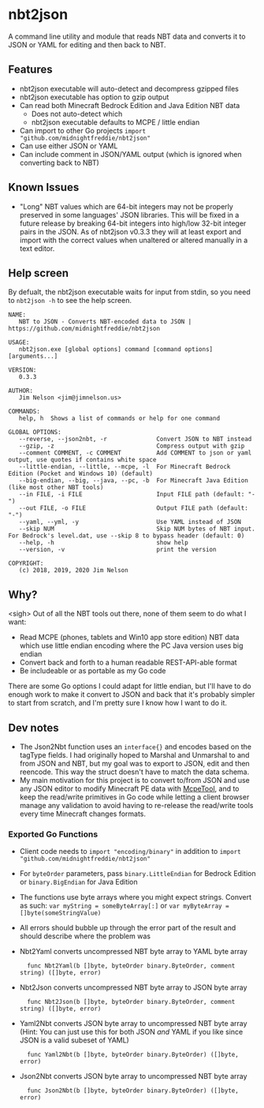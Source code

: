 # nbt2json

A command line utility and module that reads NBT data and converts it to JSON or YAML for editing and then back to NBT.

## Features

- nbt2json executable will auto-detect and decompress gzipped files
- nbt2json executable has option to gzip output
- Can read both Minecraft Bedrock Edition and Java Edition NBT data
    - Does not auto-detect which
    - nbt2json executable defaults to MCPE / little endian
- Can import to other Go projects `import "github.com/midnightfreddie/nbt2json"`
- Can use either JSON or YAML
- Can include comment in JSON/YAML output (which is ignored when converting back to NBT)

## Known Issues

- "Long" NBT values which are 64-bit integers may not be properly preserved in some languages' JSON libraries. This will be fixed in a future release by breaking 64-bit integers into high/low 32-bit integer pairs in the JSON. As of nbt2json v0.3.3 they will at least export and import with the correct values when unaltered or altered manually in a text editor.

## Help screen

By defualt, the nbt2json executable waits for input from stdin, so you need to `nbt2json -h` to see the help screen.

```
NAME:
   NBT to JSON - Converts NBT-encoded data to JSON | https://github.com/midnightfreddie/nbt2json

USAGE:
   nbt2json.exe [global options] command [command options] [arguments...]

VERSION:
   0.3.3

AUTHOR:
   Jim Nelson <jim@jimnelson.us>

COMMANDS:
   help, h  Shows a list of commands or help for one command

GLOBAL OPTIONS:
   --reverse, --json2nbt, -r              Convert JSON to NBT instead
   --gzip, -z                             Compress output with gzip
   --comment COMMENT, -c COMMENT          Add COMMENT to json or yaml output, use quotes if contains white space
   --little-endian, --little, --mcpe, -l  For Minecraft Bedrock Edition (Pocket and Windows 10) (default)
   --big-endian, --big, --java, --pc, -b  For Minecraft Java Edition (like most other NBT tools)
   --in FILE, -i FILE                     Input FILE path (default: "-")
   --out FILE, -o FILE                    Output FILE path (default: "-")
   --yaml, --yml, -y                      Use YAML instead of JSON
   --skip NUM                             Skip NUM bytes of NBT input. For Bedrock's level.dat, use --skip 8 to bypass header (default: 0)
   --help, -h                             show help
   --version, -v                          print the version

COPYRIGHT:
   (c) 2018, 2019, 2020 Jim Nelson
```

## Why?

\<sigh\> Out of all the NBT tools out there, none of them seem to do what I want:

- Read MCPE (phones, tablets and Win10 app store edition) NBT data which use little endian encoding where the PC Java version uses big endian
- Convert back and forth to a human readable REST-API-able format
- Be includeable or as portable as my Go code

There are some Go options I could adapt for little endian, but I'll have to do enough work to make it convert to JSON and back that it's probably simpler to start from scratch, and I'm pretty sure I know how I want to do it.

## Dev notes

- The Json2Nbt function uses an `interface{}` and encodes based on the tagType fields. I had originally hoped to Marshal and Unmarshal to and from JSON and NBT, but my goal was to export to JSON, edit and then reencode. This way the struct doesn't have to match the data schema.
- My main motivation for this project is to convert to/from JSON and use any JSON editor to modify Minecraft PE data with [McpeTool](https://github.com/midnightfreddie/McpeTool), and to keep the read/write primitives in Go code while letting a client browser manage any validation to avoid having to re-release the read/write tools every time Minecraft changes formats.

### Exported Go Functions

- Client code needs to `import "encoding/binary"` in addition to `import "github.com/midnightfreddie/nbt2json"`
- For `byteOrder` parameters, pass `binary.LittleEndian` for Bedrock Edition or `binary.BigEndian` for Java Edition
- The functions use byte arrays where you might expect strings. Convert as such: `var myString = someByteArray[:]` or `var myByteArray = []byte(someStringValue)`
- All errors should bubble up through the error part of the result and should describe where the problem was
- Nbt2Yaml converts uncompressed NBT byte array to YAML byte array

		func Nbt2Yaml(b []byte, byteOrder binary.ByteOrder, comment string) ([]byte, error)

- Nbt2Json converts uncompressed NBT byte array to JSON byte array

		func Nbt2Json(b []byte, byteOrder binary.ByteOrder, comment string) ([]byte, error)

- Yaml2Nbt converts JSON byte array to uncompressed NBT byte array (Hint: You can just use this for both JSON *and* YAML if you like since JSON is a valid subeset of YAML)

		func Yaml2Nbt(b []byte, byteOrder binary.ByteOrder) ([]byte, error)

- Json2Nbt converts JSON byte array to uncompressed NBT byte array

		func Json2Nbt(b []byte, byteOrder binary.ByteOrder) ([]byte, error)
